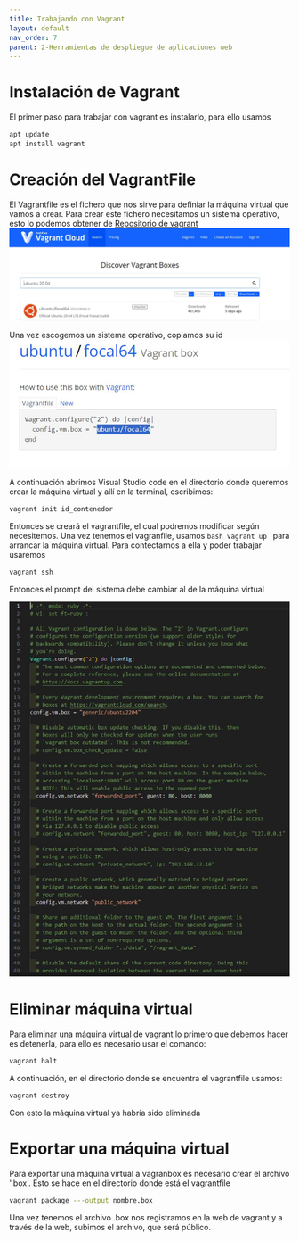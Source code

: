 ```yaml
---
title: Trabajando con Vagrant
layout: default
nav_order: 7
parent: 2-Herramientas de despliegue de aplicaciones web
---
```

# Instalación de Vagrant
El primer paso para trabajar con vagrant es instalarlo, para ello usamos 
```bash
apt update
apt install vagrant
```

# Creación del VagrantFile
El Vagrantfile es el fichero que nos sirve para definiar la máquina virtual que vamos a crear. Para crear este fichero necesitamos un sistema operativo, esto lo podemos obtener de [Repositorio de vagrant](https://app.vagrantup.com/boxes/search)
![Imagen del repositorio público de sistemas operativos](./imagenes/vagrantbox.png)

Una vez escogemos un sistema operativo, copiamos su id
![Id del contenedor ](./imagenes/ubuntufocal.png)

A continuación abrimos Visual Studio code en el directorio donde queremos crear la máquina virtual y allí en la terminal, escribimos:
```bash
vagrant init id_contenedor
```
Entonces se creará el vagrantfile, el cual podremos modificar según necesitemos. Una vez tenemos el vagranfile, usamos ```bash vagrant up ``` para arrancar la máquina virtual.
Para contectarnos a ella y poder trabajar usaremos
```bash
vagrant ssh
```
Entonces el prompt del sistema debe cambiar al de la máquina virtual

![Imagen del vagrantfile](./imagenes/vagrantfile.png)

# Eliminar máquina virtual
Para eliminar una máquina virtual de vagrant lo primero que debemos hacer es detenerla, para ello es necesario usar el comando:
```bash
vagrant halt
```
A continuación, en el directorio donde se encuentra el vagrantfile usamos:
```bash
vagrant destroy
```
Con esto la máquina virtual ya habría sido eliminada

# Exportar una máquina virtual
Para exportar una máquina virtual a vagranbox es necesario crear el archivo '.box'. Esto se hace en el directorio donde está el vagrantfile
```bash
vagrant package ---output nombre.box
```
Una vez tenemos el archivo .box nos registramos en la web de vagrant y a través de la web, subimos el archivo, que será público.